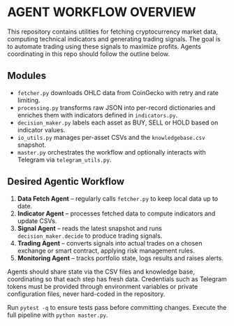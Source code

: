 # AGENT WORKFLOW OVERVIEW

This repository contains utilities for fetching cryptocurrency market data, computing technical indicators and generating trading signals. The goal is to automate trading using these signals to maximize profits. Agents coordinating in this repo should follow the outline below.

## Modules
- `fetcher.py` downloads OHLC data from CoinGecko with retry and rate limiting.
- `processing.py` transforms raw JSON into per-record dictionaries and enriches them with indicators defined in `indicators.py`.
- `decision_maker.py` labels each asset as BUY, SELL or HOLD based on indicator values.
- `io_utils.py` manages per-asset CSVs and the `knowledgebase.csv` snapshot.
- `master.py` orchestrates the workflow and optionally interacts with Telegram via `telegram_utils.py`.

## Desired Agentic Workflow
1. **Data Fetch Agent** – regularly calls `fetcher.py` to keep local data up to date.
2. **Indicator Agent** – processes fetched data to compute indicators and update CSVs.
3. **Signal Agent** – reads the latest snapshot and runs `decision_maker.decide` to produce trading signals.
4. **Trading Agent** – converts signals into actual trades on a chosen exchange or smart contract, applying risk management rules.
5. **Monitoring Agent** – tracks portfolio state, logs results and raises alerts.

Agents should share state via the CSV files and knowledge base, coordinating so that each step has fresh data. Credentials such as Telegram tokens must be provided through environment variables or private configuration files, never hard-coded in the repository.

Run `pytest -q` to ensure tests pass before committing changes. Execute the full pipeline with `python master.py`.
